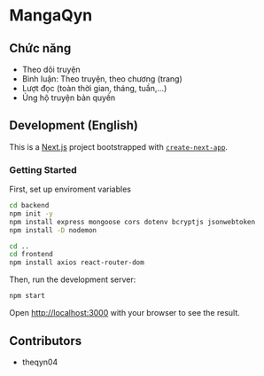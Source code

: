 # MangaQyn

## Chức năng

- Theo dõi truyện
- Bình luận: Theo truyện, theo chương (trang)
- Lượt đọc (toàn thời gian, tháng, tuần,...)
- Ủng hộ truyện bản quyền

## Development (English)

This is a [Next.js](https://nextjs.org/) project bootstrapped with [`create-next-app`](https://github.com/vercel/next.js/tree/canary/packages/create-next-app).

### Getting Started

First, set up enviroment variables

```bash
cd backend
npm init -y
npm install express mongoose cors dotenv bcryptjs jsonwebtoken
npm install -D nodemon

cd ..
cd frontend
npm install axios react-router-dom
```

Then, run the development server:

```bash
npm start
```

Open [http://localhost:3000](http://localhost:3000) with your browser to see the result.

## Contributors

- theqyn04
